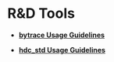 # R&D Tools<a name="EN-US_TOPIC_0000001157319389"></a>

-   **[bytrace Usage Guidelines](subsys-toolchain-bytrace-guide.md)**  

-   **[hdc\_std Usage Guidelines](subsys_toolchain_hdc_guide.md)**  


